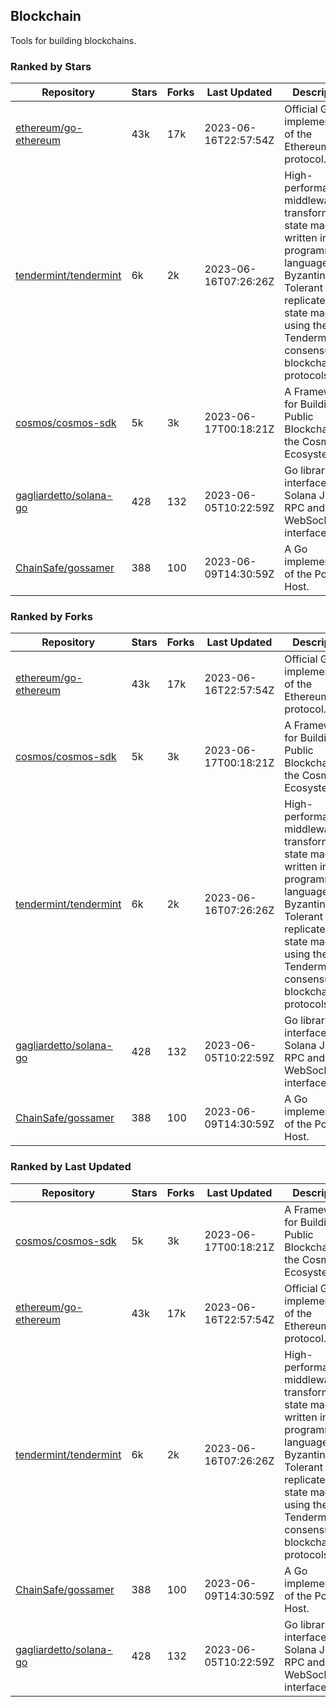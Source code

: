 ## Blockchain

Tools for building blockchains.

### Ranked by Stars

| Repository | Stars | Forks | Last Updated | Description | 
|------------|-------|-------|--------------|-------------|
| [ethereum/go-ethereum](https://github.com/ethereum/go-ethereum) | 43k | 17k | 2023-06-16T22:57:54Z |  Official Go implementation of the Ethereum protocol. |
| [tendermint/tendermint](https://github.com/tendermint/tendermint) | 6k | 2k | 2023-06-16T07:26:26Z |  High-performance middleware for transforming a state machine written in any programming language into a Byzantine Fault Tolerant replicated state machine using the Tendermint consensus and blockchain protocols. |
| [cosmos/cosmos-sdk](https://github.com/cosmos/cosmos-sdk) | 5k | 3k | 2023-06-17T00:18:21Z |  A Framework for Building Public Blockchains in the Cosmos Ecosystem. |
| [gagliardetto/solana-go](https://github.com/gagliardetto/solana-go) | 428 | 132 | 2023-06-05T10:22:59Z |  Go library to interface with Solana JSON RPC and WebSocket interfaces. |
| [ChainSafe/gossamer](https://github.com/ChainSafe/gossamer) | 388 | 100 | 2023-06-09T14:30:59Z |  A Go implementation of the Polkadot Host. |

### Ranked by Forks

| Repository | Stars | Forks | Last Updated | Description | 
|------------|-------|-------|--------------|-------------|
| [ethereum/go-ethereum](https://github.com/ethereum/go-ethereum) | 43k | 17k | 2023-06-16T22:57:54Z |  Official Go implementation of the Ethereum protocol. |
| [cosmos/cosmos-sdk](https://github.com/cosmos/cosmos-sdk) | 5k | 3k | 2023-06-17T00:18:21Z |  A Framework for Building Public Blockchains in the Cosmos Ecosystem. |
| [tendermint/tendermint](https://github.com/tendermint/tendermint) | 6k | 2k | 2023-06-16T07:26:26Z |  High-performance middleware for transforming a state machine written in any programming language into a Byzantine Fault Tolerant replicated state machine using the Tendermint consensus and blockchain protocols. |
| [gagliardetto/solana-go](https://github.com/gagliardetto/solana-go) | 428 | 132 | 2023-06-05T10:22:59Z |  Go library to interface with Solana JSON RPC and WebSocket interfaces. |
| [ChainSafe/gossamer](https://github.com/ChainSafe/gossamer) | 388 | 100 | 2023-06-09T14:30:59Z |  A Go implementation of the Polkadot Host. |

### Ranked by Last Updated

| Repository | Stars | Forks | Last Updated | Description | 
|------------|-------|-------|--------------|-------------|
| [cosmos/cosmos-sdk](https://github.com/cosmos/cosmos-sdk) | 5k | 3k | 2023-06-17T00:18:21Z |  A Framework for Building Public Blockchains in the Cosmos Ecosystem. |
| [ethereum/go-ethereum](https://github.com/ethereum/go-ethereum) | 43k | 17k | 2023-06-16T22:57:54Z |  Official Go implementation of the Ethereum protocol. |
| [tendermint/tendermint](https://github.com/tendermint/tendermint) | 6k | 2k | 2023-06-16T07:26:26Z |  High-performance middleware for transforming a state machine written in any programming language into a Byzantine Fault Tolerant replicated state machine using the Tendermint consensus and blockchain protocols. |
| [ChainSafe/gossamer](https://github.com/ChainSafe/gossamer) | 388 | 100 | 2023-06-09T14:30:59Z |  A Go implementation of the Polkadot Host. |
| [gagliardetto/solana-go](https://github.com/gagliardetto/solana-go) | 428 | 132 | 2023-06-05T10:22:59Z |  Go library to interface with Solana JSON RPC and WebSocket interfaces. |

